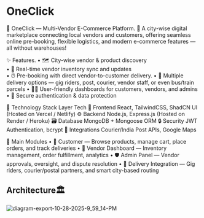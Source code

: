 # OneClick
🛒 OneClick — Multi-Vendor E-Commerce Platform.
🌆 A city-wise digital marketplace connecting local vendors and customers, offering seamless online pre-booking, flexible logistics, and modern e-commerce features — all without warehouses!

✨ Features.
•	🗺️ City-wise vendor & product discovery  
•	🔄 Real-time vendor inventory sync and updates  
•	⏰ Pre-booking with direct vendor-to-customer delivery.
•	🚚 Multiple delivery options — gig riders, post, courier, vendor staff, or even bus/train parcels
•	🧑‍💻 User-friendly dashboards for customers, vendors, and admins
•	🔐 Secure authentication & data protection

🧩 Technology Stack
Layer	Tech
🎨 Frontend	React, TailwindCSS, ShadCN UI (Hosted on Vercel / Netlify)
⚙️ Backend	Node.js, Express.js (Hosted on Render / Heroku)
🗃️ Database	MongoDB + Mongoose ORM
🔒 Security	JWT Authentication, bcrypt
🚀 Integrations	Courier/India Post APIs, Google Maps

🧠 Main Modules
•	👤 Customer — Browse products, manage cart, place orders, and track deliveries
•	🏪 Vendor Dashboard — Inventory management, order fulfillment, analytics
•	🛡️ Admin Panel — Vendor approvals, oversight, and dispute resolution
•	🚴 Delivery Integration — Gig riders, courier/postal partners, and smart city-based routing


<h2>Architecture🏛️</h2>

![diagram-export-10-28-2025-9_59_14-PM](https://github.com/user-attachments/assets/e885e318-359a-42ec-bcc0-f006d7b6a6f2)

